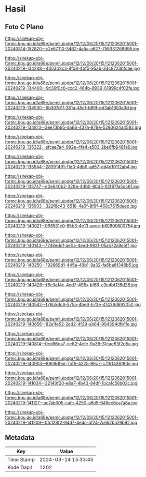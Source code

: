 # Hasil

## Foto C Plano

https://sirekap-obj-formc.kpu.go.id/a68e/pemilu/pdpr/12/12/06/20/15/1212062015001-20240314-152820--c2e67110-3462-4a5a-a627-759331268895.jpg

https://sirekap-obj-formc.kpu.go.id/a68e/pemilu/pdpr/12/12/06/20/15/1212062015001-20240219-134248--400342c3-8fd8-4bf5-95a6-34c8723bfcae.jpg

https://sirekap-obj-formc.kpu.go.id/a68e/pemilu/pdpr/12/12/06/20/15/1212062015001-20240219-134400--9c36f0c0-ccc2-464b-9939-61999c4f03fe.jpg

https://sirekap-obj-formc.kpu.go.id/a68e/pemilu/pdpr/12/12/06/20/15/1212062015001-20240219-134530--5b307d1f-381a-45cf-b89f-ed3ab1603a3d.jpg

https://sirekap-obj-formc.kpu.go.id/a68e/pemilu/pdpr/12/12/06/20/15/1212062015001-20240219-134813--3ee73b95-da66-437a-879e-5280624a4592.jpg

https://sirekap-obj-formc.kpu.go.id/a68e/pemilu/pdpr/12/12/06/20/15/1212062015001-20240219-135322--efcae7a4-992e-4fa4-a503-2be6fb9481a9.jpg

https://sirekap-obj-formc.kpu.go.id/a68e/pemilu/pdpr/12/12/06/20/15/1212062015001-20240219-135544--28391491-f1e3-4db9-ad57-ed4d10112ab4.jpg

https://sirekap-obj-formc.kpu.go.id/a68e/pemilu/pdpr/12/12/06/20/15/1212062015001-20240219-135747--d0e640b2-329a-44b0-80d5-02f87fa5dc61.jpg

https://sirekap-obj-formc.kpu.go.id/a68e/pemilu/pdpr/12/12/06/20/15/1212062015001-20240219-135903--322f8c43-6518-4a6f-8f9f-468c7615deed.jpg

https://sirekap-obj-formc.kpu.go.id/a68e/pemilu/pdpr/12/12/06/20/15/1212062015001-20240219-140021--096531c0-85b3-4e13-aece-b60800500754.jpg

https://sirekap-obj-formc.kpu.go.id/a68e/pemilu/pdpr/12/12/06/20/15/1212062015001-20240219-140143--7748eddf-ae0a-4eed-983f-05ab72a9e5f1.jpg

https://sirekap-obj-formc.kpu.go.id/a68e/pemilu/pdpr/12/12/06/20/15/1212062015001-20240219-140250--192669d1-445a-49b1-9a32-fa6ba6f346b5.jpg

https://sirekap-obj-formc.kpu.go.id/a68e/pemilu/pdpr/12/12/06/20/15/1212062015001-20240219-140426--f6e0a14c-4cd7-491b-bf66-c3c4bf136d28.jpg

https://sirekap-obj-formc.kpu.go.id/a68e/pemilu/pdpr/12/12/06/20/15/1212062015001-20240219-140542--f76b5dc4-575a-4be6-b73e-41436d692052.jpg

https://sirekap-obj-formc.kpu.go.id/a68e/pemilu/pdpr/12/12/06/20/15/1212062015001-20240219-140656--82a1fe52-2ed2-4f29-ab64-994394dfb1fe.jpg

https://sirekap-obj-formc.kpu.go.id/a68e/pemilu/pdpr/12/12/06/20/15/1212062015001-20240219-140814--0cd86ca7-ce82-4cfe-9a38-31cae63f2d5a.jpg

https://sirekap-obj-formc.kpu.go.id/a68e/pemilu/pdpr/12/12/06/20/15/1212062015001-20240219-140903--8908dfed-75f6-4225-99c7-c7f61436180e.jpg

https://sirekap-obj-formc.kpu.go.id/a68e/pemilu/pdpr/12/12/06/20/15/1212062015001-20240219-141034--32140f20-e8a7-4b43-84df-1bca1c58b02c.jpg

https://sirekap-obj-formc.kpu.go.id/a68e/pemilu/pdpr/12/12/06/20/15/1212062015001-20240219-141127--ac7ab005-cafc-4250-a9d5-646ec6ca7a8a.jpg

https://sirekap-obj-formc.kpu.go.id/a68e/pemilu/pdpr/12/12/06/20/15/1212062015001-20240219-141209--0fc128f2-94d7-4e4c-af24-7c667ba29b92.jpg


## Metadata

| Key        | Value               |
| ---------- | ------------------- |
| Time Stamp | 2024-03-14 15:33:45 |
| Kode Dapil | 1202                |



